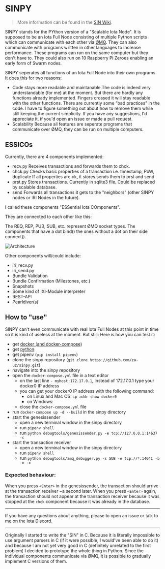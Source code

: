 # SINPY

> More information can be found in the [SIN Wiki](https://github.com/za-uz/sin/wiki).

SINPY stands  for the PYthon version of a "Scalable Iota Node". It is supposed
to be an Iota Full Node consisting of multiple Python scripts which can
communicate with each other via [ØMQ][1]. They can also communicate with
programs written in other languages to increase performance. These programs can
run on the same computer but they don't have to. They could also run on 10
Raspberry Pi Zeroes enabling an early form of Swarm nodes.

SINPY seperates all functions of an Iota Full Node into their own programs.
It does this for two reasons:
 * Code stays more readable and maintanable
   The code is indeed very understandable (for me) at the moment. But there
   are hardly any functions already implemented. Fingers crossed it will stay
   readable with the other functions. There are currently some "bad practices"
   in the code. I have to figure something out about how to remove them while
   still keeping the current simplicity. If you have any suggestions, I'd
   appreciate it, if you'd open an issue or made a pull request.
 * Scalability
   Because all features are seperate programs that communicate over ØMQ, they
   can be run on multiple computers.


## ESSICOs

Currently, there are 4 components implemented:
 * recv.py
   Receives transactions and forwards them to chck.
 * chck.py
   Checks basic properties of a transaction i.e. timestamp, PoW, duplicate
   If all properties are ok, it stores sends them to prst and send
 * prst.py
   Stores transactions. Currently in sqlite3 file. Could be replaced by
   scalable database.
 * send
   Forwards all transactions it gets to the "neighbors" (other SINPY nodes
   or IRI Nodes in the future).

I called these components "ESSential Iota COmponents".

They are connected to each other like this:

The REQ, REP, PUB, SUB, etc. represent ØMQ socket types. The components that
have a dot bind() the ones without a dot on their side connect().

![Architecture](https://svgshare.com/i/8by.svg)

Other components will/could include:
 * iri_recv.py
 * iri_send.py
 * Bundle Validation
 * Bundle Confirmation (Milestones, etc.)
 * Snapshots
 * Some kind of IXI-Module interpreter
 * REST-API
 * Pearldiver(s)

## How to "use"

SINPY can't even communicate with real Iota Full Nodes at this point in time
so it is kind of useless at the moment. But still: Here is how you can test it:

* get [docker (and docker-compose)][2]
* get [python][3]
* get pipenv (`pip install pipenv`)
* clone the sinpy repository (`git clone https://github.com/za-uz/sinpy.git`)
* navigate into the sinpy repository
* open the `docker-compose.yml` file in a text editor
  * on the last line `- myhost:172.17.0.1`, instead of 172.17.0.1 type your docker0 IP address
  * you can get your docker0 IP address with the following command:
    * on Linux and Mac OS: `ip addr show docker0`
    * on Windows:
  * close the `docker-compose.yml` file
* run `docker-compose up -d --build` in the sinpy directory
* start the genesissender
  * open a new terminal window in the sinpy directory
  * run `pipenv shell`
  * run `python debugtools/genesissender.py -e tcp://127.0.0.1:14637 -c`
* start the transaction receiver
  * open a new terminal window in the sinpy directory
  * run `pipenv shell`
  * run `python debugtools/zmq_debugger.py -s SUB -e tcp://*:14641 -b -o -x`

### Expected behaviour:

When you press `<Enter>` in the genesissender, the transaction should arrive at
the transaction receiver ~a second later. When you press `<Enter>` again, the
transaction should not appear at the transaction receiver because it was stopped
at the `chck` component because it was already in the database.

---

If you have any questions about anything, please to open an issue or talk to me
on the Iota Discord.

---

Originally I started to write the "SIN" in C. Because it is literally
impossible to use argument parsers in C (if it were possible, I would've been
able to do it) and because I am not yet very good in C (definitely unrelated to
the first problem) I decided to prototype the whole thing in Python. Since the
individual components communicate via ØMQ, it is possible to gradually implement
C versions of them.

[1]: http://zeromq.org/
[2]: https://www.docker.com/
[3]: https://www.python.org/
